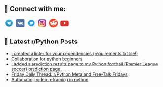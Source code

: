 ## 🔎 Connect with me:
[<img src="https://github.com/bullbesh/bullbesh/blob/main/images/Telegram.png" width="32" height="32" />](https://t.me/bullbesh)
[<img src="https://github.com/bullbesh/bullbesh/blob/main/images/VK.png" width="32" height="32" />](https://vk.com/bullbesh)
[<img src="https://github.com/bullbesh/bullbesh/blob/main/images/Twitter.png" width="32" height="32" />](https://twitter.com/bullbesh1)
[<img src="https://github.com/bullbesh/bullbesh/blob/main/images/Instagram.png" width="32" height="32" />](https://www.instagram.com/bullbesh)
[<img src="https://github.com/bullbesh/bullbesh/blob/main/images/Reddit.png" width="32" height="32" />](https://www.reddit.com/user/bullbesh)
[<img src="https://github.com/bullbesh/bullbesh/blob/main/images/YouTube.png" width="32" height="32" />](https://www.youtube.com/channel/UCtfjRs6uzgq5mfm8S06WTcg)

## 📕 Latest r/Python Posts
<!-- BLOG-POST-LIST:START -->
- [I created a linter for your dependencies &lpar;requirements.txt file!&rpar;](https://www.reddit.com/r/Python/comments/1hy1q3n/i_created_a_linter_for_your_dependencies/)
- [Collaboration for python beginners](https://www.reddit.com/r/Python/comments/1hy0584/collaboration_for_python_beginners/)
- [I added a prediction results page to my Python football &lpar;Premier League soccer&rpar; prediction page.](https://www.reddit.com/r/Python/comments/1hxtc13/i_added_a_prediction_results_page_to_my_python/)
- [Friday Daily Thread: r/Python Meta and Free-Talk Fridays](https://www.reddit.com/r/Python/comments/1hxr7g3/friday_daily_thread_rpython_meta_and_freetalk/)
- [Automating video reframing in python](https://www.reddit.com/r/Python/comments/1hxnpki/automating_video_reframing_in_python/)
<!-- BLOG-POST-LIST:END -->
